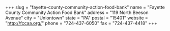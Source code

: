 +++
slug = "fayette-county-community-action-food-bank"
name = "Fayette County Community Action Food Bank"
address = "119 North Beeson Avenue"
city = "Uniontown"
state = "PA"
postal = "15401"
website = "http://fccaa.org/"
phone = "724-437-6050"
fax = "724-437-4418"
+++
